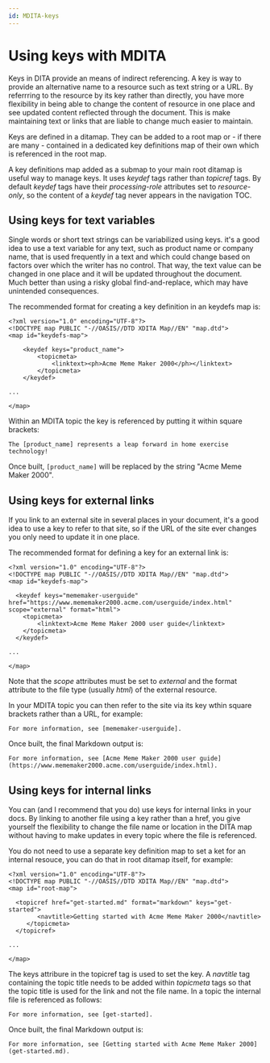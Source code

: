 ```yaml
---
id: MDITA-keys
---
```


# Using keys with MDITA

Keys in DITA provide an means of indirect referencing. A key is way to provide an alternative name to a resource such as text string or a URL. By referrring to the resource by its key rather than directly, you have more flexibility in being able to change the content of resource in one place and see updated content reflected through the document. This is make maintaining text  or links that are liable to change much easier to maintain.

Keys are defined in a ditamap. They can be added to a root map or - if there are many - contained in a dedicated key definitions map of their own which is referenced in the root map.

A key definitions map added as a submap to your main root ditamap is useful way to manage keys. It uses *keydef* tags rather than *topicref* tags. By default *keydef* tags have their *processing-role* attributes set to *resource-only*, so the content of a *keydef* tag never appears in the navigation TOC. 

## Using keys for text variables

Single words or short text strings can be variabilized using keys. it's a good idea to use a text variable for any text, such as product name or company name, that is used frequently in a text and which could change based on factors over which the writer has no control. That way, the text value can be changed in one place and it will be updated throughout the document. Much better than using a risky global find-and-replace, which may have unintended consequences.

The recommended format for creating a key definition in an keydefs map is:

```language-xml
<?xml version="1.0" encoding="UTF-8"?>
<!DOCTYPE map PUBLIC "-//OASIS//DTD XDITA Map//EN" "map.dtd">
<map id="keydefs-map">    
    
    <keydef keys="product_name">
        <topicmeta>
            <linktext><ph>Acme Meme Maker 2000</ph></linktext>
        </topicmeta>
    </keydef>

...

</map>
```
Within an MDITA topic the key is referenced by putting it within square brackets:
```
The [product_name] represents a leap forward in home exercise technology! 
```
Once built, `[product_name]` will be replaced by the string "Acme Meme Maker 2000".

## Using keys for external links

If you link to an external site in several places in your document, it's a good idea to use a key to refer to that site, so if the URL of the site ever changes you only need to update it in one place.

The recommended format for defining a key for an external link is:
```
<?xml version="1.0" encoding="UTF-8"?>
<!DOCTYPE map PUBLIC "-//OASIS//DTD XDITA Map//EN" "map.dtd">
<map id="keydefs-map">  

  <keydef keys="mememaker-userguide" href="https://www.mememaker2000.acme.com/userguide/index.html" scope="external" format="html">
    <topicmeta>
        <linktext>Acme Meme Maker 2000 user guide</linktext>
    </topicmeta>
  </keydef>

...

</map>
```
Note that the *scope* attributes must be set to *external* and the format attribute to the file type (usually *html*) of the external resource.

In your MDITA topic you can then refer to the site via its key wthin square brackets rather than a URL, for example:
```
For more information, see [mememaker-userguide].
```
Once built, the final Markdown output is:
```
For more information, see [Acme Meme Maker 2000 user guide](https://www.mememaker2000.acme.com/userguide/index.html).
```

## Using keys for internal links

You can (and I recommend that you do) use keys for internal links in your docs. By linking to another file using a key rather than a href, you give yourself the flexibility to change the file name or location in the DITA map without having to make updates in every topic where the file is referenced.

You do not need to use a separate key definition map to set a ket for an internal resouce, you can do that in root ditamap itself, for example:

```language-xml
<?xml version="1.0" encoding="UTF-8"?>
<!DOCTYPE map PUBLIC "-//OASIS//DTD XDITA Map//EN" "map.dtd">
<map id="root-map"> 

  <topicref href="get-started.md" format="markdown" keys="get-started">
        <navtitle>Getting started with Acme Meme Maker 2000</navtitle>
     </topicmeta>
  </topicref>

...

</map>
```
The keys attribure in the topicref tag is used to set the key. A *navtitle* tag containing the topic title needs to be added within *topicmeta* tags so that the topic title is used for the link and not the file name. In a topic the internal file is referenced as follows:
```
For more information, see [get-started].
```
Once built, the final Markdown output is:
```
For more information, see [Getting started with Acme Meme Maker 2000](get-started.md).
```





